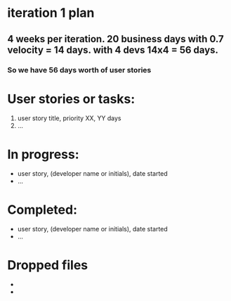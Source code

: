 # iteration 1 plan

## 4 weeks per iteration. 20 business days with 0.7 velocity = 14 days. with 4 devs 14x4 = 56 days. 
### So we have 56 days worth of user stories

# User stories or tasks:
1. user story title, priority XX, YY days 
2. ...

# In progress:
* user story, (developer name or initials), date started
* ...

# Completed:
* user story, (developer name or initials), date started
* ...

# Dropped files
*
*
